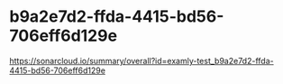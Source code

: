 # b9a2e7d2-ffda-4415-bd56-706eff6d129e
https://sonarcloud.io/summary/overall?id=examly-test_b9a2e7d2-ffda-4415-bd56-706eff6d129e
